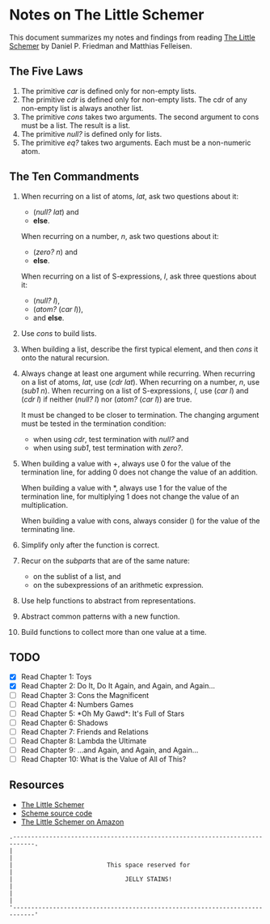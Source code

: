 # Notes on The Little Schemer

This document summarizes my notes and findings from reading [The Little Schemer](https://mitpress.mit.edu/books/little-schemer-fourth-edition) by Daniel P. Friedman and Matthias Felleisen.

## The Five Laws

1. The primitive *car* is defined only for non-empty lists.
2. The primitive *cdr* is defined only for non-empty lists. The cdr of any
   non-empty list is always another list.
3. The primitive *cons* takes two arguments. The second argument to cons must
   be a list. The result is a list.
4. The primitive *null?* is defined only for lists.
5. The primitive *eq?* takes two arguments. Each must be a non-numeric atom.

## The Ten Commandments

1. When recurring on a list of atoms, *lat*, ask two questions about it:
    * (*null?  lat*) and
    * **else**.

   When recurring on a number, *n*, ask two questions about it:
    * (*zero? n*) and
    * **else**.

   When recurring on a list of S-expressions, *l*, ask three
   questions about it:
    * (*null? l*),
    * (*atom?* (*car l*)),
    * and **else**.
2. Use *cons* to build lists.
3. When building a list, describe the first typical element, and then *cons* it
   onto the natural recursion.
4. Always change at least one argument while recurring. When recurring on a
   list of atoms, *lat*, use (*cdr lat*). When recurring on a number, *n*, use
   (*sub1 n*). When recurring on a list of S-expressions, *l,* use (*car l*)
   and (*cdr l*) if neither (*null? l*) nor (*atom?* (*car l*)) are true.

   It must be changed to be closer to termination. The changing argument must
   be tested in the termination condition:
    * when using *cdr*, test termination with *null?* and
    * when using *sub1*, test termination with *zero?*.
5. When building a value with +, always use 0 for the value of the termination
   line, for adding 0 does not change the value of an addition.

   When building a value with *, always use 1 for the value of the termination
   line, for multiplying 1 does not change the value of an multiplication.

   When building a value with cons, always consider () for the value of the
   terminating line.
6. Simplify only after the function is correct.
7. Recur on the *subparts* that are of the same nature:
    * on the sublist of a list, and
    * on the subexpressions of an arithmetic expression.
8. Use help functions to abstract from representations.
9. Abstract common patterns with a new function.
10. Build functions to collect more than one value at a time.

## TODO

* [x] Read Chapter 1: Toys
* [x] Read Chapter 2: Do It, Do It Again, and Again, and Again...
* [ ] Read Chapter 3: Cons the Magnificent
* [ ] Read Chapter 4: Numbers Games
* [ ] Read Chapter 5: \*Oh My Gawd\*: It's Full of Stars
* [ ] Read Chapter 6: Shadows
* [ ] Read Chapter 7: Friends and Relations
* [ ] Read Chapter 8: Lambda the Ultimate
* [ ] Read Chapter 9: ...and Again, and Again, and Again...
* [ ] Read Chapter 10: What is the Value of All of This?

## Resources

* [The Little Schemer](https://mitpress.mit.edu/books/little-schemer-fourth-edition)
* [Scheme source code](https://github.com/pkrumins/the-little-schemer)
* [The Little Schemer on Amazon](https://www.amazon.com/Little-Schemer-Daniel-P-Friedman/dp/0262560992)

```
.----------------------------------------------------------------------------.
|                                                                            |
|                          This space reserved for                           |
|                               JELLY STAINS!                                |
|                                                                            |
'----------------------------------------------------------------------------'
```
